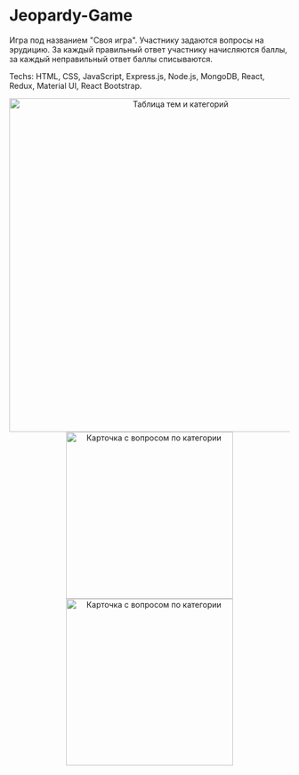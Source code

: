 # Jeopardy-Game

Игра под названием "Своя игра". Участнику задаются вопросы на эрудицию. За каждый правильный ответ участнику начисляются баллы, за каждый неправильный ответ баллы списываются.

Techs: HTML, CSS, JavaScript, Express.js, Node.js, MongoDB, React, Redux, Material UI, React Bootstrap.

<p align="center">
  <img src="frontend/public/Table" width="600" title="Таблица тем и категорий">
  <img src="frontend/public/Card" width="300" alt="Карточка с вопросом по категории">
  <img src="frontend/public/Table_time_out" width="300" title="Карточка с вопросом по категории">
</p>


